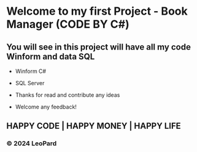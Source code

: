 # Welcome to my first Project - Book Manager (CODE BY C#)

## You will see in this project will have all my code Winform and data SQL

* Winform C# 
* SQL Server

* Thanks for read and contribute any ideas

* Welcome any feedback!

## HAPPY CODE | HAPPY MONEY | HAPPY LIFE

### © 2024 LeoPard